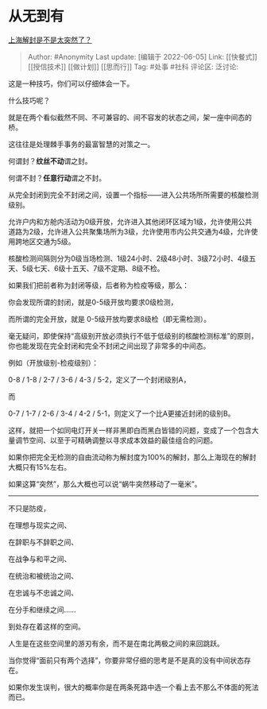 # 从无到有
[上海解封是不是太突然了？](https://www.zhihu.com/question/535674989/answer/2512784718)

> Author: #Anonymity
> Last update: [编辑于 2022-06-05]
> Link: [[快餐式]] [[授信技术]] [[做计划]] [[思而行]]
> Tag: #处事 #社科
> 评论区:
> 泛讨论:

这是一种技巧，你们可以仔细体会一下。

什么技巧呢？

就是在两个看似截然不同、不可兼容的、间不容发的状态之间，架一座中间态的桥。

这往往是处理棘手事务的最富智慧的对策之一。

何谓封？**纹丝不动**谓之封。

何谓不封？**任意行动**谓之不封。

从完全封闭到完全不封闭之间，设置一个指标——进入公共场所所需要的核酸检测级别。

允许户内和方舱内活动为0级开放，允许进入其他闭环区域为1级，允许使用公共道路为2级，允许进入公共聚集场所为3级，允许使用市内公共交通为4级，允许使用跨地区交通为5级。

核酸检测间隔则分为0级当场检测、1级24小时、2级48小时、3级72小时、4级五天、5级七天、6级十五天、7级不定期、8级不检。

如果我们把前者称为封闭等级，后者称为检疫等级，那么：

你会发现所谓的封闭，就是0-5级开放均要求0级检测，

而所谓的完全开放，就是 0-5级开放均要求8级检（即无需检测）。

毫无疑问，即使保持“高级别开放必须执行不低于低级别的核酸检测标准”的原则，你也能发现在完全封闭和完全不封闭之间出现了非常多的中间态。

例如（开放级别-检疫级别）：

0-8 / 1-8 / 2-7 / 3-6 / 4-3 / 5-2，定义了一个封闭级别A，

而

0-7 / 1-7 / 2-6 / 3-4 / 4-2 / 5-1，则定义了一个比A更接近封闭的级别B。

这样，就把一个如同电灯开关一样非黑即白而黑白皆错的问题，变成了一个包含大量调节空间、以至于可精确调整以寻求成本效益的最佳组合的问题。

如果你把完全无检测的自由流动称为解封度为100%的解封，那么上海现在的解封大概只有15%左右。

如果这算“突然”，那么大概也可以说“蜗牛突然移动了一毫米”。

---

不只是防疫，

在理想与现实之间、

在辞职与不辞职之间、

在战争与和平之间、

在统治和被统治之间、

在忠诚与不忠诚之间、

在分手和继续之间……

到处存在着这样的空间。

人生是在这些空间里的游刃有余，而不是在南北两极之间的来回跳跃。

当你觉得“面前只有两个选择”，你要非常仔细的思考是不是真的没有中间状态存在。

如果你发生误判，很大的概率你是在两条死路中选一个看上去不那么不体面的死法而已。

